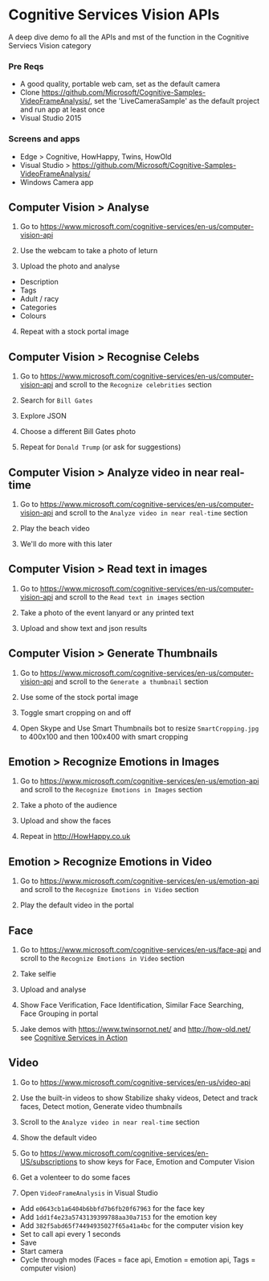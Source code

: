 # Cognitive Services Vision APIs
A deep dive demo fo all the APIs and mst of the function in the Cognitive Serviecs Vision category

### Pre Reqs
* A good quality, portable web cam, set as the default camera
* Clone https://github.com/Microsoft/Cognitive-Samples-VideoFrameAnalysis/, set the 'LiveCameraSample' as the default project and run app at least once
* Visual Studio 2015

### Screens and apps
* Edge > Cognitive, HowHappy, Twins, HowOld
* Visual Studio > https://github.com/Microsoft/Cognitive-Samples-VideoFrameAnalysis/
* Windows Camera app

## Computer Vision > Analyse
1. Go to https://www.microsoft.com/cognitive-services/en-us/computer-vision-api

2. Use the webcam to take a photo of leturn

3. Upload the photo and analyse
  * Description
  * Tags
  * Adult / racy
  * Categories
  * Colours
  
4. Repeat with a stock portal image
 
## Computer Vision > Recognise Celebs
1. Go to https://www.microsoft.com/cognitive-services/en-us/computer-vision-api and scroll to the `Recognize celebrities` section

2. Search for `Bill Gates`

3. Explore JSON

4. Choose a different Bill Gates photo

5. Repeat for `Donald Trump` (or ask for suggestions)

## Computer Vision > Analyze video in near real-time
1. Go to https://www.microsoft.com/cognitive-services/en-us/computer-vision-api and scroll to the `Analyze video in near real-time` section

2. Play the beach video

3. We'll do more with this later

## Computer Vision > Read text in images
1. Go to https://www.microsoft.com/cognitive-services/en-us/computer-vision-api and scroll to the `Read text in images` section

2. Take a photo of the event lanyard or any printed text

3. Upload and show text and json results

## Computer Vision > Generate Thumbnails
1. Go to https://www.microsoft.com/cognitive-services/en-us/computer-vision-api and scroll to the `Generate a thumbnail` section

2. Use some of the stock portal image

3. Toggle smart cropping on and off

4. Open Skype and Use Smart Thumbnails bot to resize `SmartCropping.jpg` to 400x100 and then 100x400 with smart cropping

## Emotion > Recognize Emotions in Images
1. Go to https://www.microsoft.com/cognitive-services/en-us/emotion-api and scroll to the `Recognize Emotions in Images` section

2. Take a photo of the audience

3. Upload and show the faces

4. Repeat in http://HowHappy.co.uk

## Emotion > Recognize Emotions in Video
1. Go to https://www.microsoft.com/cognitive-services/en-us/emotion-api and scroll to the `Recognize Emotions in Video` section

2. Play the default video in the portal

## Face
1. Go to https://www.microsoft.com/cognitive-services/en-us/face-api and scroll to the `Recognize Emotions in Video` section

2. Take selfie

3. Upload and analyse

4. Show Face Verification, Face Identification, Similar Face Searching, Face Grouping in portal

5. Jake demos with https://www.twinsornot.net/ and http://how-old.net/ see [Cognitive Services in Action](https://github.com/martinkearn/Content/blob/master/Demos/Machine%20Learning%20and%20Cognitive/Cognitive%20Services%20in%20Action.md)

## Video
1. Go to https://www.microsoft.com/cognitive-services/en-us/video-api

2. Use the built-in videos to show Stabilize shaky videos, Detect and track faces, Detect motion, Generate video thumbnails

3. Scroll to the `Analyze video in near real-time` section

4. Show the default video

5. Go to https://www.microsoft.com/cognitive-services/en-US/subscriptions to show keys for Face, Emotion and Computer Vision

6. Get a volenteer to do some faces

7. Open `VideoFrameAnalysis` in Visual Studio
 * Add `e0643cb1a6404b6bbfd7b6fb20f67963` for the face key
 * Add `1dd1f4e23a5743139399788aa30a7153` for the emotion key
 * Add `382f5abd65f74494935027f65a41a4bc` for the computer vision key
 * Set to call api every 1 seconds
 * Save
 * Start camera
 * Cycle through modes (Faces = face api, Emotion = emotion api, Tags = computer vision)
